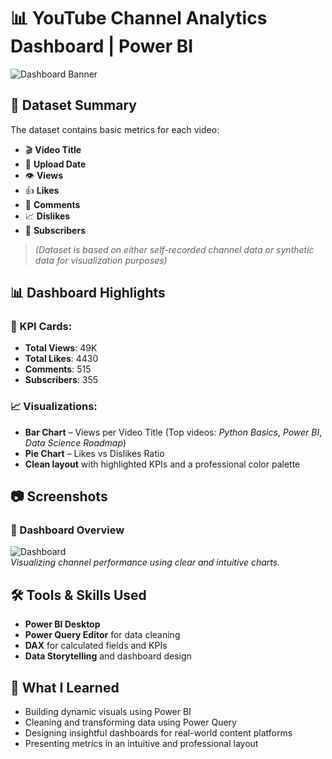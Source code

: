 # 📊 YouTube Channel Analytics Dashboard | Power BI

![Dashboard Banner](./Screenshots/Dashboard.png)

## 📁 Dataset Summary
The dataset contains basic metrics for each video:
- 🎬 **Video Title**
- 📅 **Upload Date**
- 👁️ **Views**
- 👍 **Likes**
- 💬 **Comments**
- 📈 **Dislikes**
- 👥 **Subscribers**

> *(Dataset is based on either self-recorded channel data or synthetic data for visualization purposes)*


## 📊 Dashboard Highlights

### 📌 KPI Cards:
- **Total Views**: 49K  
- **Total Likes**: 4430  
- **Comments**: 515  
- **Subscribers**: 355  

### 📈 Visualizations:
- **Bar Chart** – Views per Video Title (Top videos: *Python Basics*, *Power BI*, *Data Science Roadmap*)
- **Pie Chart** – Likes vs Dislikes Ratio
- **Clean layout** with highlighted KPIs and a professional color palette



## 📷 Screenshots

### 🔹 Dashboard Overview  
![Dashboard](./Screenshots/Dashboard.png)  
*Visualizing channel performance using clear and intuitive charts.*



## 🛠️ Tools & Skills Used
- **Power BI Desktop**
- **Power Query Editor** for data cleaning
- **DAX** for calculated fields and KPIs
- **Data Storytelling** and dashboard design


## 🧠 What I Learned
- Building dynamic visuals using Power BI
- Cleaning and transforming data using Power Query
- Designing insightful dashboards for real-world content platforms
- Presenting metrics in an intuitive and professional layout



